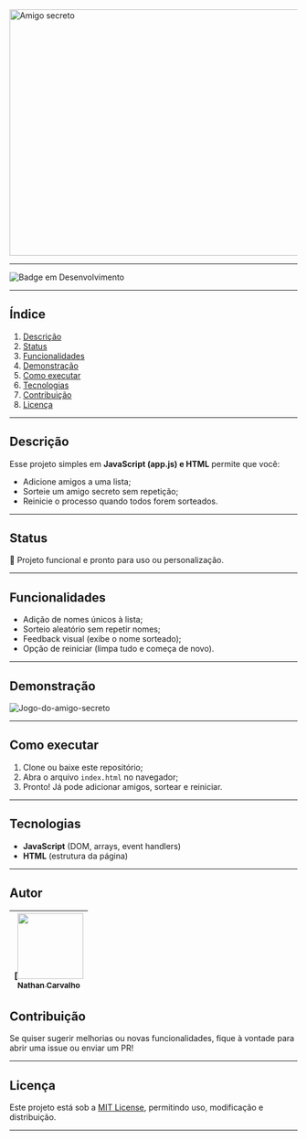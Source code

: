 <img width="1752" height="431" alt="Amigo secreto" src="https://github.com/user-attachments/assets/af39c1a2-3aaa-434e-908b-ea767869c670" />

---



![Badge em Desenvolvimento](http://img.shields.io/static/v1?label=STATUS&message=EM%20DESENVOLVIMENTO&color=GREEN&style=for-the-badge)



---

##  Índice
1. [Descrição](#descrição)  
2. [Status](#status)  
3. [Funcionalidades](#funcionalidades)  
4. [Demonstração](#demonstração)  
5. [Como executar](#como-executar)  
6. [Tecnologias](#tecnologias)  
7. [Contribuição](#contribuição)  
8. [Licença](#licença)  

---

##  Descrição  
Esse projeto simples em **JavaScript (app.js) e HTML** permite que você:
- Adicione amigos a uma lista;
- Sorteie um amigo secreto sem repetição;
- Reinicie o processo quando todos forem sorteados.

----

##  Status  
:rocket: Projeto funcional e pronto para uso ou personalização.

----

##  Funcionalidades  
- Adição de nomes únicos à lista;  
- Sorteio aleatório sem repetir nomes;  
- Feedback visual (exibe o nome sorteado);  
- Opção de reiniciar (limpa tudo e começa de novo).  

---

##  Demonstração  
![Jogo-do-amigo-secreto](https://github.com/user-attachments/assets/82e19b04-5f08-4ca4-85dc-0a781f88ea82)


---

##  Como executar  
1. Clone ou baixe este repositório;  
2. Abra o arquivo `index.html` no navegador;  
3. Pronto! Já pode adicionar amigos, sortear e reiniciar.

---

##  Tecnologias  
- **JavaScript** (DOM, arrays, event handlers)  
- **HTML** (estrutura da página)  

---

## Autor

| [[<img loading="lazy" src="https://avatars.githubusercontent.com/u/37356058?v=4" width=115><br><sub>Nathan Carvalho</sub>](https://github.com/NathanCarvalho7) |
| :---: | 

##  Contribuição  
Se quiser sugerir melhorias ou novas funcionalidades, fique à vontade para abrir uma issue ou enviar um PR!  

---

##  Licença  
Este projeto está sob a [MIT License](link-da-licença), permitindo uso, modificação e distribuição.

---


